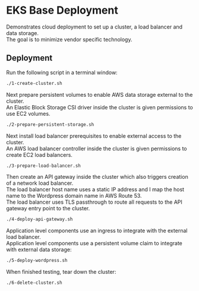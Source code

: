 # EKS Base Deployment

Demonstrates cloud deployment to set up a cluster, a load balancer and data storage.\
The goal is to minimize vendor specific technology.

## Deployment

Run the following script in a terminal window:

```bash
./1-create-cluster.sh
```

Next prepare persistent volumes to enable AWS data storage external to the cluster.\
An Elastic Block Storage CSI driver inside the cluster is given permissions to use EC2 volumes.

```bash
./2-prepare-persistent-storage.sh
```


Next install load balancer prerequisites to enable external access to the cluster.\
An AWS load balancer controller inside the cluster is given permissions to create EC2 load balancers.

```bash
./3-prepare-load-balancer.sh
```

Then create an API gateway inside the cluster which also triggers creation of a network load balancer.\
The load balancer host name uses a static IP address and I map the host name to the Wordpress domain name in AWS Route 53.\
The load balancer uses TLS passthrough to route all requests to the API gateway entry point to the cluster.

```bash
./4-deploy-api-gateway.sh
```

Application level components use an ingress to integrate with the external load balancer.\
Application level components use a persistent volume claim to integrate with external data storage:

```bash
./5-deploy-wordpress.sh
```

When finished testing, tear down the cluster:

```bash
./6-delete-cluster.sh
```
